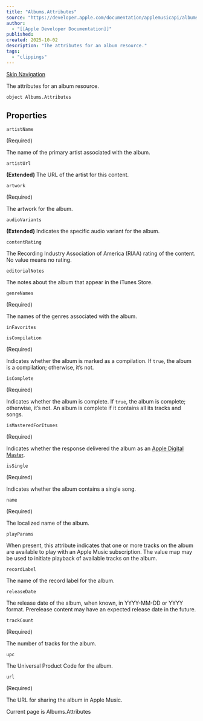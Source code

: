 ```yaml
---
title: "Albums.Attributes"
source: "https://developer.apple.com/documentation/applemusicapi/albums/attributes-data.dictionary"
author:
  - "[[Apple Developer Documentation]]"
published:
created: 2025-10-02
description: "The attributes for an album resource."
tags:
  - "clippings"
---
```

[Skip Navigation](https://developer.apple.com/documentation/applemusicapi/albums/#app-main)

The attributes for an album resource.

```
object Albums.Attributes
```

## Properties

`artistName`

(Required)

The name of the primary artist associated with the album.

`artistUrl`

**(Extended)** The URL of the artist for this content.

`artwork`

(Required)

The artwork for the album.

`audioVariants`

**(Extended)** Indicates the specific audio variant for the album.

`contentRating`

The Recording Industry Association of America (RIAA) rating of the content. No value means no rating.

`editorialNotes`

The notes about the album that appear in the iTunes Store.

`genreNames`

(Required)

The names of the genres associated with the album.

`inFavorites`

`isCompilation`

(Required)

Indicates whether the album is marked as a compilation. If `true`, the album is a compilation; otherwise, it’s not.

`isComplete`

(Required)

Indicates whether the album is complete. If `true`, the album is complete; otherwise, it’s not. An album is complete if it contains all its tracks and songs.

`isMasteredForItunes`

(Required)

Indicates whether the response delivered the album as an [Apple Digital Master](https://www.apple.com/itunes/mastered-for-itunes/).

`isSingle`

(Required)

Indicates whether the album contains a single song.

`name`

(Required)

The localized name of the album.

`playParams`

When present, this attribute indicates that one or more tracks on the album are available to play with an Apple Music subscription. The value map may be used to initiate playback of available tracks on the album.

`recordLabel`

The name of the record label for the album.

`releaseDate`

The release date of the album, when known, in YYYY-MM-DD or YYYY format. Prerelease content may have an expected release date in the future.

`trackCount`

(Required)

The number of tracks for the album.

`upc`

The Universal Product Code for the album.

`url`

(Required)

The URL for sharing the album in Apple Music.

Current page is Albums.Attributes